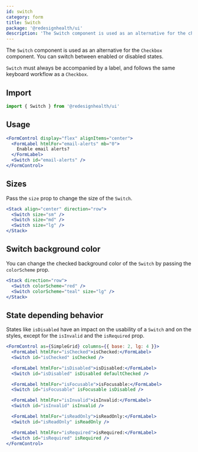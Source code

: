 ```yaml
---
id: switch
category: form
title: Switch
package: '@redesignhealth/ui'
description: 'The Switch component is used as an alternative for the checkbox component.'
---
```


The `Switch` component is used as an alternative for the
`Checkbox` component. You can switch between
enabled or disabled states.

`Switch` must always be accompanied by a label, and follows the same keyboard
workflow as a `Checkbox`.

## Import

```js
import { Switch } from '@redesignhealth/ui'
```

## Usage

```jsx
<FormControl display="flex" alignItems="center">
  <FormLabel htmlFor="email-alerts" mb="0">
    Enable email alerts?
  </FormLabel>
  <Switch id="email-alerts" />
</FormControl>
```

## Sizes

Pass the `size` prop to change the size of the `Switch`.

```jsx
<Stack align="center" direction="row">
  <Switch size="sm" />
  <Switch size="md" />
  <Switch size="lg" />
</Stack>
```

## Switch background color

You can change the checked background color of the `Switch` by passing the
`colorScheme` prop.

```jsx
<Stack direction="row">
  <Switch colorScheme="red" />
  <Switch colorScheme="teal" size="lg" />
</Stack>
```

## State depending behavior

States like `isDisabled` have an impact on the usability of a `Switch` and on
the styles, except for the `isInvalid` and the `isRequired` prop.

```jsx
<FormControl as={SimpleGrid} columns={{ base: 2, lg: 4 }}>
  <FormLabel htmlFor="isChecked">isChecked:</FormLabel>
  <Switch id="isChecked" isChecked />

  <FormLabel htmlFor="isDisabled">isDisabled:</FormLabel>
  <Switch id="isDisabled" isDisabled defaultChecked />

  <FormLabel htmlFor="isFocusable">isFocusable:</FormLabel>
  <Switch id="isFocusable" isFocusable isDisabled />

  <FormLabel htmlFor="isInvalid">isInvalid:</FormLabel>
  <Switch id="isInvalid" isInvalid />

  <FormLabel htmlFor="isReadOnly">isReadOnly:</FormLabel>
  <Switch id="isReadOnly" isReadOnly />

  <FormLabel htmlFor="isRequired">isRequired:</FormLabel>
  <Switch id="isRequired" isRequired />
</FormControl>
```
